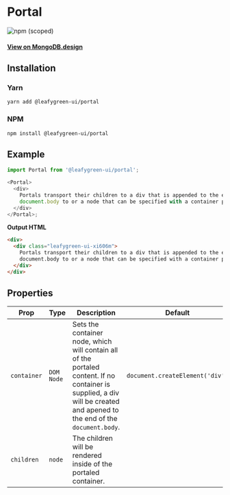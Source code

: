 # Portal

![npm (scoped)](https://img.shields.io/npm/v/@leafygreen-ui/portal.svg)

#### [View on MongoDB.design](https://www.mongodb.design/component/portal/live-example/)

## Installation

### Yarn

```shell
yarn add @leafygreen-ui/portal
```

### NPM

```shell
npm install @leafygreen-ui/portal
```

## Example

```js
import Portal from '@leafygreen-ui/portal';

<Portal>
  <div>
    Portals transport their children to a div that is appended to the end of the
    document.body to or a node that can be specified with a container prop.
  </div>
</Portal>;
```

**Output HTML**

```html
<div>
  <div class="leafygreen-ui-xi606m">
    Portals transport their children to a div that is appended to the end of the
    document.body to or a node that can be specified with a container prop.
  </div>
</div>
```

## Properties

| Prop        | Type       | Description                                                                                                                                                               | Default                         |
| ----------- | ---------- | ------------------------------------------------------------------------------------------------------------------------------------------------------------------------- | ------------------------------- |
| `container` | `DOM Node` | Sets the container node, which will contain all of the portaled content. If no container is supplied, a div will be created and apened to the end of the `document.body`. | `document.createElement('div')` |
| `children`  | `node`     | The children will be rendered inside of the portaled container.                                                                                                           |                                 |
